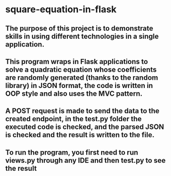 # square-equation-in-flask
## The purpose of this project is to demonstrate skills in using different technologies in a single application. 
## This program wraps in Flask applications to solve a quadratic equation whose coefficients are randomly generated (thanks to the random library) in JSON format, the code is written in OOP style and also uses the MVC pattern. 
## A POST request is made to send the data to the created endpoint, in the test.py folder the executed code is checked, and the parsed JSON is checked and the result is written to the file. 
## To run the program, you first need to run views.py through any IDE and then test.py to see the result 
